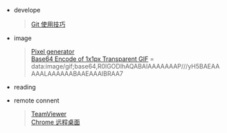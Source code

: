 * develope

    > [Git 使用技巧](https://mp.weixin.qq.com/s?__biz=MjM5NjQ4MjYwMQ==&mid=400504357&idx=4&sn=5a80a9022aad4a646aea5b957012cf44&scene=1&srcid=1130jdXoqf8qqTF3TELok9FM&key=ff7411024a07f3eb2074a8bcc9e42a597fb22d433407b281a94e9423dc14670b1f5029795b7475d5c7e57cb5653c38f3&ascene=0&uin=MzA5ODAyNjgw&devicetype=iMac+MacBookAir7%2C2+OSX+OSX+10.10.4+build(14E46)&version=11020201&pass_ticket=DZ0sk3DEiadtToKERuH8RTL5YZcnyW60%2FqJL6ll3uin07j%2B6f8uRE5BQv5s5a4HP)

* image

    > [Pixel generator](http://px64.net/)  
    > [Base64 Encode of 1x1px Transparent GIF](https://css-tricks.com/snippets/html/base64-encode-of-1x1px-transparent-gif/) = data:image/gif;base64,R0lGODlhAQABAIAAAAAAAP///yH5BAEAAAAALAAAAAABAAEAAAIBRAA7


* reading


* remote connent

    > [TeamViewer](https://www.teamviewer.com/zhCN/download/mac.aspx)  
    > [Chrome 远程桌面](https://chrome.google.com/webstore/detail/chrome-remote-desktop/gbchcmhmhahfdphkhkmpfmihenigjmpp)